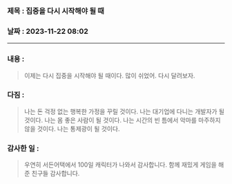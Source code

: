 ### 제목 : 집중을 다시 시작해야 될 때

### 날짜 : 2023-11-22 08:02

----

### 내용 :
>  이제는 다시 집중을 시작해야 될 때이다.
>  많이 쉬었어.
>  다시 달려보자.

### 다짐 :
> 나는 돈 걱정 없는 행복한 가정을 꾸릴 것이다.
> 나는 대기업에 다니는 개발자가 될 것이다.
> 나는 몸 좋은 사람이 될 것이다.
> 나는 시간의 빈 틈에서 악마를 마주하지 않을 것이다.
> 나는 통제광이 될 것이다.
### 감사한 일 :
> 우연히 서든어택에서 100일 캐릭터가 나와서 감사합니다.
> 함께 재밌게 게임을 해준 친구들 감사합니다.
> 